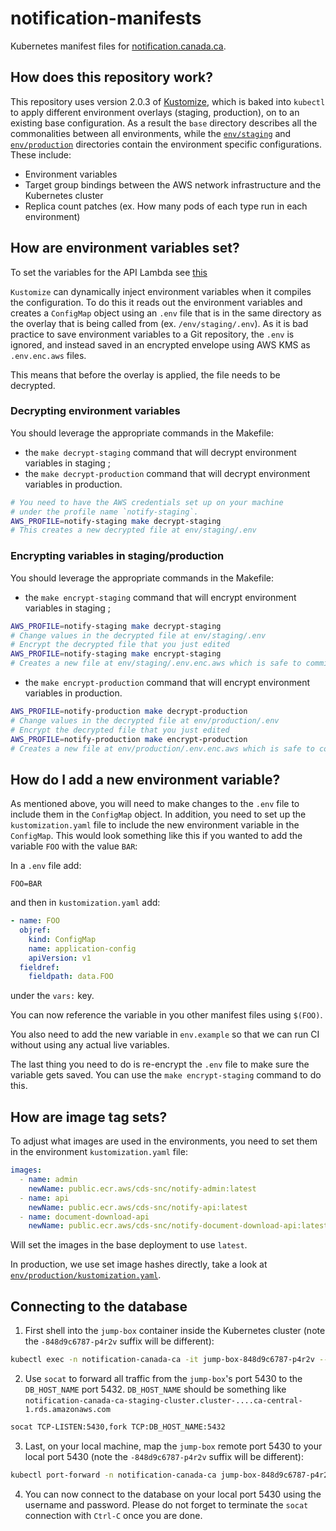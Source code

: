 # notification-manifests

Kubernetes manifest files for [notification.canada.ca](https://notification.canada.ca).

## How does this repository work?

This repository uses version 2.0.3 of [Kustomize](https://github.com/kubernetes-sigs/kustomize/tree/v2.0.3), which is baked into `kubectl` to apply different environment overlays (staging, production), on to an existing base configuration. As a result the `base` directory describes all the commonalities between all environments, while the [`env/staging`](env/staging) and [`env/production`](env/production) directories contain the environment specific configurations. These include:

- Environment variables
- Target group bindings between the AWS network infrastructure and the Kubernetes cluster
- Replica count patches (ex. How many pods of each type run in each environment)

## How are environment variables set?

To set the variables for the API Lambda see [this](https://github.com/cds-snc/notification-terraform#awslambda-api)

`Kustomize` can dynamically inject environment variables when it compiles the configuration. To do this it reads out the environment variables and creates a `ConfigMap` object using an `.env` file that is in the same directory as the overlay that is being called from (ex. `/env/staging/.env`). As it is bad practice to save environment variables to a Git repository, the `.env` is ignored, and instead saved in an encrypted envelope using AWS KMS as `.env.enc.aws` files.

This means that before the overlay is applied, the file needs to be decrypted.

### Decrypting environment variables

You should leverage the appropriate commands in the Makefile:
- the `make decrypt-staging` command that will decrypt environment variables in staging ;
- the `make decrypt-production` command that will decrypt environment variables in production.

```sh
# You need to have the AWS credentials set up on your machine
# under the profile name `notify-staging`.
AWS_PROFILE=notify-staging make decrypt-staging
# This creates a new decrypted file at env/staging/.env
```

### Encrypting variables in staging/production

You should leverage the appropriate commands in the Makefile:
- the `make encrypt-staging` command that will encrypt environment variables in staging ;

```sh
AWS_PROFILE=notify-staging make decrypt-staging
# Change values in the decrypted file at env/staging/.env
# Encrypt the decrypted file that you just edited
AWS_PROFILE=notify-staging make encrypt-staging
# Creates a new file at env/staging/.env.enc.aws which is safe to commit
```

- the `make encrypt-production` command that will encrypt environment variables in production.


```sh
AWS_PROFILE=notify-production make decrypt-production
# Change values in the decrypted file at env/production/.env
# Encrypt the decrypted file that you just edited
AWS_PROFILE=notify-production make encrypt-production
# Creates a new file at env/production/.env.enc.aws which is safe to commit
```

## How do I add a new environment variable?

As mentioned above, you will need to make changes to the `.env` file to include them in the `ConfigMap` object. In addition, you need to set up the `kustomization.yaml` file to include the new environment variable in the `ConfigMap`. This would look something like this if you wanted to add the variable `FOO` with the value `BAR`:

In a `.env` file add:

```
FOO=BAR
```

and then in `kustomization.yaml` add:

```yaml
- name: FOO
  objref:
    kind: ConfigMap
    name: application-config
    apiVersion: v1
  fieldref:
    fieldpath: data.FOO

```

under the `vars:` key.

You can now reference the variable in you other manifest files using `$(FOO)`.

You also need to add the new variable in `env.example` so that we can run CI without using any actual live variables.

The last thing you need to do is re-encrypt the `.env` file to make sure the variable gets saved. You can use the `make encrypt-staging` command to do this.

## How are image tag sets?

To adjust what images are used in the environments, you need to set them in the environment `kustomization.yaml` file:

```yaml
images:
  - name: admin
    newName: public.ecr.aws/cds-snc/notify-admin:latest
  - name: api
    newName: public.ecr.aws/cds-snc/notify-api:latest
  - name: document-download-api
    newName: public.ecr.aws/cds-snc/notify-document-download-api:latest
```

Will set the images in the base deployment to use `latest`.

In production, we use set image hashes directly, take a look at [`env/production/kustomization.yaml`](env/production/kustomization.yaml).

## Connecting to the database

1. First shell into the `jump-box` container inside the Kubernetes cluster (note the `-848d9c6787-p4r2v` suffix will be different):
```sh
kubectl exec -n notification-canada-ca -it jump-box-848d9c6787-p4r2v -- /bin/sh 
```

2. Use `socat` to forward all traffic from the `jump-box`'s port 5430 to the `DB_HOST_NAME` port 5432. `DB_HOST_NAME` should be something like `notification-canada-ca-staging-cluster.cluster-....ca-central-1.rds.amazonaws.com `
```sh
socat TCP-LISTEN:5430,fork TCP:DB_HOST_NAME:5432
```

3. Last, on your local machine, map the `jump-box` remote port 5430 to your local port 5430 (note the `-848d9c6787-p4r2v` suffix will be different):
```sh
kubectl port-forward -n notification-canada-ca jump-box-848d9c6787-p4r2v 5430:5430 
```

4. You can now connect to the database on your local port 5430 using the username and password. Please do not forget to terminate the `socat` connection with `Ctrl-C` once you are done.
